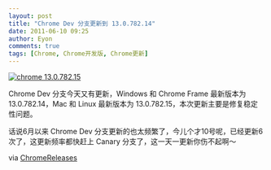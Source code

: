 ```yaml
---
layout: post
title: "Chrome Dev 分支更新到 13.0.782.14"
date: 2011-06-10 09:25
author: Eyon
comments: true
tags: [Chrome, Chrome开发版, Chrome更新]
---
```

<a href="http://img.chromi.org/2011/06/chrome-13.0.782.15.png">![](http://img.chromi.org/2011/06/chrome-13.0.782.15.png "chrome 13.0.782.15")</a>

Chrome Dev 分支今天又有更新，Windows 和 Chrome Frame 最新版本为 13.0.782.14，Mac 和 Linux 最新版本为 13.0.782.15，本次更新主要是修复稳定性问题。

话说6月以来 Chrome Dev 分支更新的也太频繁了，今儿个才10号呢，已经更新6次了，这更新频率都快赶上 Canary 分支了，这一天一更新你伤不起啊～

via [ChromeReleases](http://googlechromereleases.blogspot.com/2011/06/dev-channel-update_09.html)
